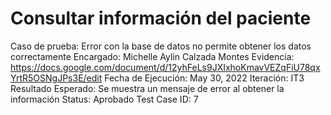 # Consultar información del paciente

Caso de prueba: Error con la base de datos no permite obtener los datos correctamente
Encargado: Michelle Aylin Calzada Montes
Evidencia: https://docs.google.com/document/d/12yhFeLs9JXIxhoKmavVEZqFiU78qxYrtR5OSNgJPs3E/edit
Fecha de Ejecución: May 30, 2022
Iteración: IT3
Resultado Esperado: Se muestra un mensaje de error al obtener la información
Status: Aprobado
Test Case ID: 7